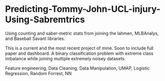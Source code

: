 # Predicting-Tommy-John-UCL-injury-Using-Sabremtrics
Using counting and saber-metric stats from joining the lahmen, MLBAnalys, and Baseball Savant libraries.

This is a current and the most recent project of mine. Soon to include full paper and dashboard. 
A binary classification problem with extreme class imbalance while joining multiple extremely noisey datasets. 

Feature engineering, Data Cleaning, Data Manipulation, UMAP, Logistic Regression, Random Forrest, NN
